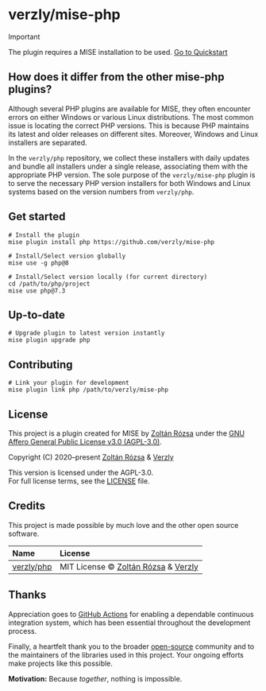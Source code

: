 # verzly/mise-php

> [!IMPORTANT]
> The plugin requires a MISE installation to be used. <a href="https://github.com/jdx/mise#quickstart" target="_blank">Go to Quickstart</a>

## How does it differ from the other mise-php plugins?

Although several PHP plugins are available for MISE, they often encounter errors on either Windows or various Linux distributions. The most common issue is locating the correct PHP versions. This is because PHP maintains its latest and older releases on different sites. Moreover, Windows and Linux installers are separated.

In the `verzly/php` repository, we collect these installers with daily updates and bundle all installers under a single release, associating them with the appropriate PHP version. The sole purpose of the `verzly/mise-php` plugin is to serve the necessary PHP version installers for both Windows and Linux systems based on the version numbers from `verzly/php`.

## Get started

```none
# Install the plugin
mise plugin install php https://github.com/verzly/mise-php

# Install/Select version globally
mise use -g php@8

# Install/Select version locally (for current directory)
cd /path/to/php/project
mise use php@7.3
```

## Up-to-date

```none
# Upgrade plugin to latest version instantly
mise plugin upgrade php
```

## Contributing

```none
# Link your plugin for development
mise plugin link php /path/to/verzly/mise-php
```

## License

This project is a plugin created for MISE by [Zoltán Rózsa](https://github.com/rozsazoltan) under the [GNU Affero General Public License v3.0 (AGPL-3.0)](https://www.gnu.org/licenses/agpl-3.0.html).

Copyright (C) 2020–present [Zoltán Rózsa](https://github.com/rozsazoltan) & [Verzly](https://github.com/verzly)

This version is licensed under the AGPL-3.0.  
For full license terms, see the [LICENSE](./LICENSE) file.

## Credits

This project is made possible by much love and the other open source software.

|Name|License|
|:---|:---|
|[verzly/php](https://github.com/verzly/php)|MIT License © [Zoltán Rózsa](https://github.com/verzly/mise-php) & [Verzly](https://github.com/verzly)|

## Thanks

Appreciation goes to [GitHub Actions](https://github.com/features/actions) for enabling a dependable continuous integration system, which has been essential throughout the development process.

Finally, a heartfelt thank you to the broader [open-source](https://github.com/open-source) community and to the maintainers of the libraries used in this project. Your ongoing efforts make projects like this possible.

**Motivation:** Because _together_, nothing is impossible.
